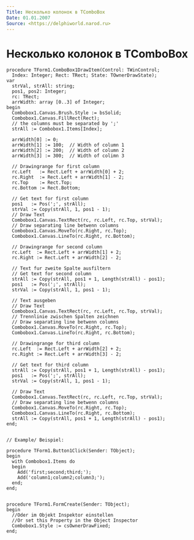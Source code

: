 ```yaml
---
Title: Несколько колонок в TComboBox
Date: 01.01.2007
Source: <https://delphiworld.narod.ru>
---
```



Несколько колонок в TComboBox
=============================

    procedure TForm1.ComboBox1DrawItem(Control: TWinControl; 
      Index: Integer; Rect: TRect; State: TOwnerDrawState); 
    var 
      strVal, strAll: string; 
      pos1, pos2: Integer; 
      rc: TRect; 
      arrWidth: array [0..3] of Integer; 
    begin 
      Combobox1.Canvas.Brush.Style := bsSolid; 
      Combobox1.Canvas.FillRect(Rect); 
      // the columns must be separated by ';' 
      strAll := Combobox1.Items[Index]; 
     
      arrWidth[0] := 0; 
      arrWidth[1] := 100;  // Width of column 1 
      arrWidth[2] := 200;  // Width of column 2 
      arrWidth[3] := 300;  // Width of colimn 3 
     
      // Drawingrange for first column 
      rc.Left   := Rect.Left + arrWidth[0] + 2; 
      rc.Right  := Rect.Left + arrWidth[1] - 2; 
      rc.Top    := Rect.Top; 
      rc.Bottom := Rect.Bottom; 
     
      // Get text for first column 
      pos1   := Pos(';', strAll); 
      strVal := Copy(strAll, 1, pos1 - 1); 
      // Draw Text 
      Combobox1.Canvas.TextRect(rc, rc.Left, rc.Top, strVal); 
      // Draw separating line betwenn columns 
      Combobox1.Canvas.MoveTo(rc.Right, rc.Top); 
      Combobox1.Canvas.LineTo(rc.Right, rc.Bottom); 
     
      // Drawingrange for second column 
      rc.Left  := Rect.Left + arrWidth[1] + 2; 
      rc.Right := Rect.Left + arrWidth[2] - 2; 
     
      // Text fur zweite Spalte ausfiltern 
      // Get text for second column 
      strAll := Copy(strAll, pos1 + 1, Length(strAll) - pos1); 
      pos1   := Pos(';', strAll); 
      strVal := Copy(strAll, 1, pos1 - 1); 
     
      // Text ausgeben 
      // Draw Text 
      Combobox1.Canvas.TextRect(rc, rc.Left, rc.Top, strVal); 
      // Trennlinie zwischen Spalten zeichnen 
      // Draw separating line betwenn columns 
      Combobox1.Canvas.MoveTo(rc.Right, rc.Top); 
      Combobox1.Canvas.LineTo(rc.Right, rc.Bottom); 
     
      // Drawingrange for third column 
      rc.Left  := Rect.Left + arrWidth[2] + 2; 
      rc.Right := Rect.Left + arrWidth[3] - 2; 
     
      // Get text for third column 
      strAll := Copy(strAll, pos1 + 1, Length(strAll) - pos1); 
      pos1   := Pos(';', strAll); 
      strVal := Copy(strAll, 1, pos1 - 1); 
     
      // Draw Text 
      Combobox1.Canvas.TextRect(rc, rc.Left, rc.Top, strVal); 
      // Draw separating line betwenn columns 
      Combobox1.Canvas.MoveTo(rc.Right, rc.Top); 
      Combobox1.Canvas.LineTo(rc.Right, rc.Bottom); 
      strAll := Copy(strAll, pos1 + 1, Length(strAll) - pos1); 
    end; 
     
     
    // Example/ Beispiel: 
     
    procedure TForm1.Button1Click(Sender: TObject); 
    begin 
      with Combobox1.Items do 
      begin 
        Add('first;second;third;'); 
        Add('column1;column2;column3;'); 
      end; 
    end; 
     
     
    procedure TForm1.FormCreate(Sender: TObject); 
    begin 
      //Oder im Objekt Inspektor einstellen 
      //Or set this Property in the Object Inspector 
      Combobox1.Style := csOwnerDrawFixed; 
    end;

